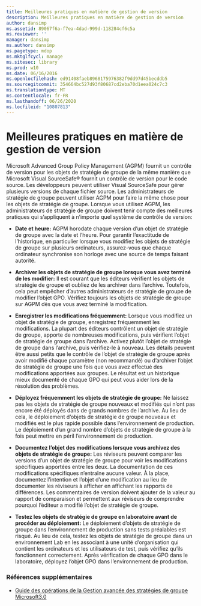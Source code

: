 ```yaml
---
title: Meilleures pratiques en matière de gestion de version
description: Meilleures pratiques en matière de gestion de version
author: dansimp
ms.assetid: 89067f6a-f7ea-4dad-999d-118284cf6c5a
ms.reviewer: ''
manager: dansimp
ms.author: dansimp
ms.pagetype: mdop
ms.mktglfcycl: manage
ms.sitesec: library
ms.prod: w10
ms.date: 06/16/2016
ms.openlocfilehash: ed91408faeb8968175976382f9dd97d45becddb5
ms.sourcegitcommit: 354664bc527d93f80687cd2eba70d1eea024c7c3
ms.translationtype: MT
ms.contentlocale: fr-FR
ms.lasthandoff: 06/26/2020
ms.locfileid: "10807813"
---
```

# Meilleures pratiques en matière de gestion de version


Microsoft Advanced Group Policy Management (AGPM) fournit un contrôle de version pour les objets de stratégie de groupe de la même manière que Microsoft Visual SourceSafe® fournit un contrôle de version pour le code source. Les développeurs peuvent utiliser Visual SourceSafe pour gérer plusieurs versions de chaque fichier source. Les administrateurs de stratégie de groupe peuvent utiliser AGPM pour faire la même chose pour les objets de stratégie de groupe. Lorsque vous utilisez AGPM, les administrateurs de stratégie de groupe doivent tenir compte des meilleures pratiques qui s’appliquent à n’importe quel système de contrôle de version:

-   **Date et heure:** AGPM horodate chaque version d’un objet de stratégie de groupe avec la date et l’heure. Pour garantir l’exactitude de l’historique, en particulier lorsque vous modifiez les objets de stratégie de groupe sur plusieurs ordinateurs, assurez-vous que chaque ordinateur synchronise son horloge avec une source de temps faisant autorité.

-   **Archiver les objets de stratégie de groupe lorsque vous avez terminé de les modifier:** Il est courant que les éditeurs vérifient les objets de stratégie de groupe et oubliez de les archiver dans l’archive. Toutefois, cela peut empêcher d’autres administrateurs de stratégie de groupe de modifier l’objet GPO. Vérifiez toujours les objets de stratégie de groupe sur AGPM dès que vous avez terminé la modification.

-   **Enregistrer les modifications fréquemment:** Lorsque vous modifiez un objet de stratégie de groupe, enregistrez fréquemment les modifications. La plupart des éditeurs contrôlent un objet de stratégie de groupe, apporte de nombreuses modifications, puis vérifient l’objet de stratégie de groupe dans l’archive. Activez plutôt l’objet de stratégie de groupe dans l’archive, puis vérifiez-le à nouveau. Les détails peuvent être aussi petits que le contrôle de l’objet de stratégie de groupe après avoir modifié chaque paramètre (non recommandé) ou d’archiver l’objet de stratégie de groupe une fois que vous avez effectué des modifications apportées aux groupes. Le résultat est un historique mieux documenté de chaque GPO qui peut vous aider lors de la résolution des problèmes.

-   **Déployez fréquemment les objets de stratégie de groupe:** Ne laissez pas les objets de stratégie de groupe nouveaux et modifiés qui n’ont pas encore été déployés dans de grands nombres de l’archive. Au lieu de cela, le déploiement d’objets de stratégie de groupe nouveaux et modifiés est le plus rapide possible dans l’environnement de production. Le déploiement d’un grand nombre d’objets de stratégie de groupe à la fois peut mettre en péril l’environnement de production.

-   **Documentez l’objet des modifications lorsque vous archivez des objets de stratégie de groupe:** Les réviseurs peuvent comparer les versions d’un objet de stratégie de groupe pour voir les modifications spécifiques apportées entre les deux. La documentation de ces modifications spécifiques n’entraîne aucune valeur. À la place, documentez l’intention et l’objet d’une modification au lieu de documenter les réviseurs à afficher en affichant les rapports de différences. Les commentaires de version doivent ajouter de la valeur au rapport de comparaison et permettent aux réviseurs de comprendre pourquoi l’éditeur a modifié l’objet de stratégie de groupe.

-   **Testez les objets de stratégie de groupe en laboratoire avant de procéder au déploiement:** Le déploiement d’objets de stratégie de groupe dans l’environnement de production sans tests préalables est risqué. Au lieu de cela, testez les objets de stratégie de groupe dans un environnement Lab en les associant à une unité d’organisation qui contient les ordinateurs et les utilisateurs de test, puis vérifiez qu’ils fonctionnent correctement. Après vérification de chaque GPO dans le laboratoire, déployez l’objet GPO dans l’environnement de production.

### Références supplémentaires

-   [Guide des opérations de la Gestion avancée des stratégies de groupe Microsoft3.0](operations-guide-for-microsoft-advanced-group-policy-management-30-agpm30ops.md)

 

 





